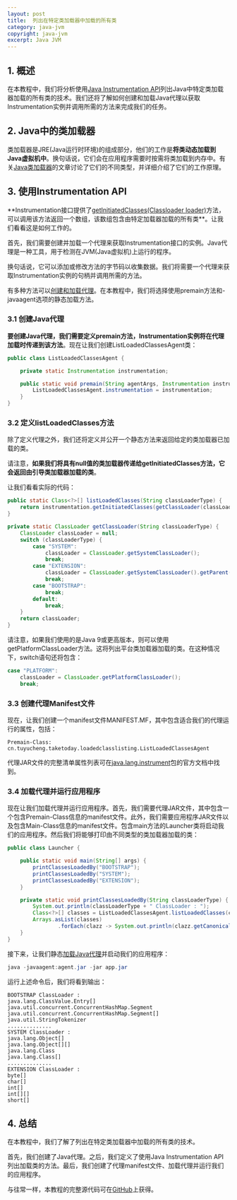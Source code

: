 ```yaml
---
layout: post
title:  列出在特定类加载器中加载的所有类
category: java-jvm
copyright: java-jvm
excerpt: Java JVM
---
```


## 1. 概述

在本教程中，我们将分析使用[Java Instrumentation API](https://www.baeldung.com/java-instrumentation)列出Java中特定类加载器加载的所有类的技术。我们还将了解如何创建和加载Java代理以获取Instrumentation实例并调用所需的方法来完成我们的任务。

## 2. Java中的类加载器

类加载器是JRE(Java运行时环境)的组成部分，他们的工作是**将类动态加载到Java虚拟机中**。换句话说，它们会在应用程序需要时按需将类加载到内存中。有关[Java类加载器](https://www.baeldung.com/java-classloaders)的文章讨论了它们的不同类型，并详细介绍了它们的工作原理。

## 3. 使用Instrumentation API

**Instrumentation接口提供了[getInitiatedClasses(Classloader loader)](https://docs.oracle.com/en/java/javase/14/docs/api/java.instrument/java/lang/instrument/Instrumentation.html#getInitiatedClasses(java.lang.ClassLoader))方法，可以调用该方法返回一个数组，该数组包含由特定加载器加载的所有类**。让我们看看这是如何工作的。

首先，我们需要创建并加载一个代理来获取Instrumentation接口的实例。Java代理是一种工具，用于检测在JVM(Java虚拟机)上运行的程序。

换句话说，它可以添加或修改方法的字节码以收集数据。我们将需要一个代理来获取Instrumentation实例的句柄并调用所需的方法。

有多种方法可以[创建和加载代理](https://www.baeldung.com/java-instrumentation)。在本教程中，我们将选择使用premain方法和-javaagent选项的静态加载方法。

### 3.1 创建Java代理

**要创建Java代理，我们需要定义premain方法，Instrumentation实例将在代理加载时传递到该方法**。现在让我们创建ListLoadedClassesAgent类：

```java
public class ListLoadedClassesAgent {

    private static Instrumentation instrumentation;

    public static void premain(String agentArgs, Instrumentation instrumentation) {
        ListLoadedClassesAgent.instrumentation = instrumentation;
    }
}
```

### 3.2 定义listLoadedClasses方法

除了定义代理之外，我们还将定义并公开一个静态方法来返回给定的类加载器已加载的类。

请注意，**如果我们将具有null值的类加载器传递给getInitiatedClasses方法，它会返回由引导类加载器加载的类**。

让我们看看实际的代码：

```java
public static Class<?>[] listLoadedClasses(String classLoaderType) {
    return instrumentation.getInitiatedClasses(getClassLoader(classLoaderType));
}

private static ClassLoader getClassLoader(String classLoaderType) {
    ClassLoader classLoader = null;
    switch (classLoaderType) {
        case "SYSTEM":
            classLoader = ClassLoader.getSystemClassLoader();
            break;
        case "EXTENSION":
            classLoader = ClassLoader.getSystemClassLoader().getParent();
            break;
        case "BOOTSTRAP":
            break;
        default:
            break;
    }
    return classLoader;
}
```

请注意，如果我们使用的是Java 9或更高版本，则可以使用getPlatformClassLoader方法。这将列出平台类加载器加载的类。在这种情况下，switch语句还将包含：

```java
case "PLATFORM":
    classLoader = ClassLoader.getPlatformClassLoader();
    break;
```

### 3.3 创建代理Manifest文件

现在，让我们创建一个manifest文件MANIFEST.MF，其中包含适合我们的代理运行的属性，包括：

```manifest
Premain-Class: cn.tuyucheng.taketoday.loadedclasslisting.ListLoadedClassesAgent
```

代理JAR文件的完整清单属性列表可在[java.lang.instrument](https://docs.oracle.com/en/java/javase/14/docs/api/java.instrument/java/lang/instrument/package-summary.html)包的官方文档中找到。

### 3.4 加载代理并运行应用程序

现在让我们加载代理并运行应用程序。首先，我们需要代理JAR文件，其中包含一个包含Premain-Class信息的manifest文件。此外，我们需要应用程序JAR文件以及包含Main-Class信息的manifest文件。包含main方法的Launcher类将启动我们的应用程序。然后我们将能够打印由不同类型的类加载器加载的类：

```java
public class Launcher {

    public static void main(String[] args) {
        printClassesLoadedBy("BOOTSTRAP");
        printClassesLoadedBy("SYSTEM");
        printClassesLoadedBy("EXTENSION");
    }

    private static void printClassesLoadedBy(String classLoaderType) {
        System.out.println(classLoaderType + " ClassLoader : ");
        Class<?>[] classes = ListLoadedClassesAgent.listLoadedClasses(classLoaderType);
        Arrays.asList(classes)
                .forEach(clazz -> System.out.println(clazz.getCanonicalName()));
    }
}
```

接下来，让我们静态[加载Java代理](https://www.baeldung.com/java-instrumentation#loading-a-java-agent)并启动我们的应用程序：

```java
java -javaagent:agent.jar -jar app.jar
```

运行上述命令后，我们将看到输出：

```text
BOOTSTRAP ClassLoader :
java.lang.ClassValue.Entry[]
java.util.concurrent.ConcurrentHashMap.Segment
java.util.concurrent.ConcurrentHashMap.Segment[]
java.util.StringTokenizer
..............
SYSTEM ClassLoader : 
java.lang.Object[]
java.lang.Object[][]
java.lang.Class
java.lang.Class[]
..............
EXTENSION ClassLoader :
byte[]
char[]
int[]
int[][]
short[]
```

## 4. 总结

在本教程中，我们了解了列出在特定类加载器中加载的所有类的技术。

首先，我们创建了Java代理。之后，我们定义了使用Java Instrumentation API列出加载类的方法。最后，我们创建了代理manifest文件、加载代理并运行我们的应用程序。

与往常一样，本教程的完整源代码可在[GitHub](https://github.com/tuyucheng7/taketoday-tutorial4j/tree/master/java-core-modules/java-jvm-2)上获得。